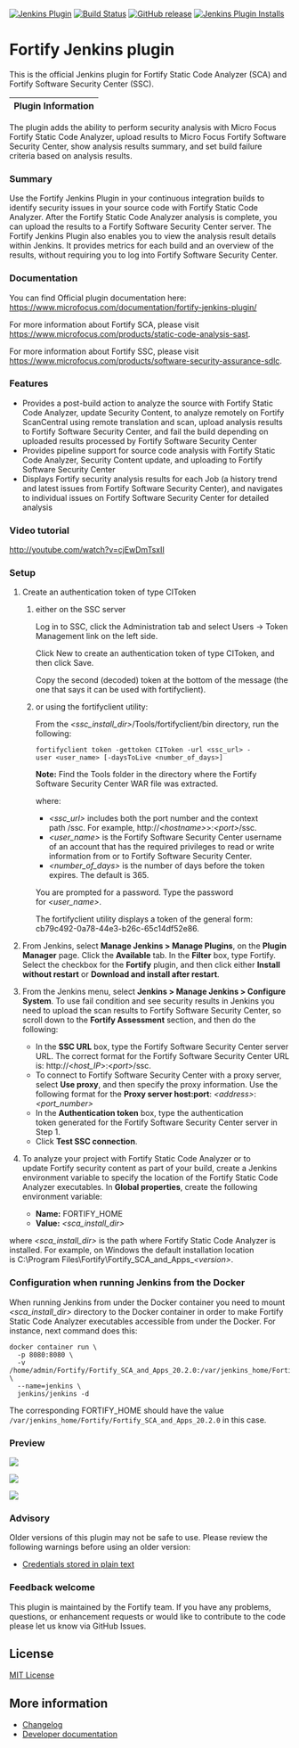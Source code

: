 [![Jenkins Plugin](https://img.shields.io/jenkins/plugin/v/fortify.svg)](https://plugins.jenkins.io/fortify)
[![Build Status](https://ci.jenkins.io/buildStatus/icon?job=plugins/fortify-plugin/master)](https://ci.jenkins.io/job/plugins/job/fortify-plugin/job/master)
[![GitHub release](https://img.shields.io/github/release/jenkinsci/fortify-plugin.svg?label=changelog)](https://github.com/jenkinsci/fortify-plugin/releases/latest)
[![Jenkins Plugin Installs](https://img.shields.io/jenkins/plugin/i/fortify.svg?color=blue)](https://plugins.jenkins.io/fortify)


# Fortify Jenkins plugin

This is the official Jenkins plugin for Fortify Static Code Analyzer (SCA) and Fortify Software Security Center (SSC).

| Plugin Information                                                                          |
|---------------------------------------------------------------------------------------------|

The plugin adds the ability to perform security analysis with Micro
Focus Fortify Static Code Analyzer, upload results to Micro Focus
Fortify Software Security Center, show analysis results summary, and set
build failure criteria based on analysis results.

### Summary

Use the Fortify Jenkins Plugin in your continuous integration builds to
identify security issues in your source code with Fortify Static Code
Analyzer. After the Fortify Static Code Analyzer analysis is complete,
you can upload the results to a Fortify Software Security Center server.
The Fortify Jenkins Plugin also enables you to view the analysis result
details within Jenkins. It provides metrics for each build and an
overview of the results, without requiring you to log into Fortify
Software Security Center.

### Documentation

You can find Official plugin documentation here: https://www.microfocus.com/documentation/fortify-jenkins-plugin/

For more information about Fortify SCA, please visit https://www.microfocus.com/products/static-code-analysis-sast.

For more information about Fortify SSC, please visit https://www.microfocus.com/products/software-security-assurance-sdlc.

### Features

-   Provides a post-build action to analyze the source with Fortify
    Static Code Analyzer, update Security Content, to analyze remotely 
    on Fortify ScanCentral using remote translation and scan, upload analysis
    results to Fortify Software Security Center, and fail the build
    depending on uploaded results processed by Fortify Software Security
    Center
-   Provides pipeline support for source code analysis with Fortify
    Static Code Analyzer, Security Content update, and uploading to
    Fortify Software Security Center
-   Displays Fortify security analysis results for each Job (a history
    trend and latest issues from Fortify Software Security Center), and
    navigates to individual issues on Fortify Software Security Center
    for detailed analysis

### Video tutorial

<http://youtube.com/watch?v=cjEwDmTsxII>

### Setup

1.  Create an authentication token of type CIToken

    1.  either on the SSC server

        Log in to SSC, click the Administration tab and select Users -\>
        Token Management link on the left side.
        
        Click New to create an authentication token of type CIToken, 
        and then click Save.

        Copy the second (decoded) token at the bottom of the message
        (the one that says it can be used with fortifyclient).

    2.  or using the fortifyclient utility:

        From
        the *\<ssc\_install\_dir\>*/Tools/fortifyclient/bin directory,
        run the following:

            fortifyclient token -gettoken CIToken -url <ssc_url> -user <user_name> [-daysToLive <number_of_days>]

        **Note:** Find the Tools folder in the directory where
        the Fortify Software Security Center WAR file was extracted.

        where:

        -   *\<ssc\_url\>* includes both the port number and the context
            path /ssc. For
            example, http://*\<hostname\>*\>:*\<port\>*/ssc.
        -   *\<user\_name\>* is the Fortify Software Security
            Center username of an account that has the required
            privileges to read or write information from or to Fortify
            Software Security Center.
        -   *\<number\_of\_days\>* is the number of days before the
            token expires. The default is 365.

        You are prompted for a password. Type the password
        for *\<user\_name\>*.

        The fortifyclient utility displays a token of the general form:
        cb79c492-0a78-44e3-b26c-65c14df52e86.

2.  From Jenkins, select **Manage Jenkins \> Manage Plugins**, on
    the **Plugin Manager** page. Click the **Available** tab. In
    the **Filter** box, type Fortify. Select the checkbox for
    the **Fortify** plugin, and then click either **Install without
    restart** or **Download and install after restart**.
3.  From the Jenkins menu, select **Jenkins \> Manage
    Jenkins \> Configure System**. To use fail condition and see
    security results in Jenkins you need to upload the scan results to Fortify
    Software Security Center, so scroll down to
    the **Fortify Assessment** section, and then do the following:
    -   In the **SSC URL** box, type the Fortify Software Security
        Center server URL. The correct format for the Fortify
        Software Security Center URL
        is: http://\<*host\_IP*\>:\<*port*\>/ssc.
    -   To connect to Fortify Software Security Center with a proxy
        server, select **Use proxy**, and then specify the proxy
        information. Use the following format for the **Proxy server
        host:port**: *\<address\>*:*\<port\_number\>*
    -   In the **Authentication token** box, type the authentication
        token generated for the Fortify Software Security Center server
        in Step 1.
    -   Click **Test SSC connection**.
4.  To analyze your project with Fortify Static Code Analyzer or to
    update Fortify security content as part of your build, create a
    Jenkins environment variable to specify the location of the Fortify
    Static Code Analyzer executables. In **Global properties**, create
    the following environment variable:
    -   **Name:** FORTIFY\_HOME
    -   **Value:** *\<sca\_install\_dir\>*

where *\<sca\_install\_dir\>* is the path where Fortify Static Code
Analyzer is installed. For example, on Windows the default installation
location is C:\\Program
Files\\Fortify\\Fortify\_SCA\_and\_Apps\_*\<version\>*.

### Configuration when running Jenkins from the Docker

When running Jenkins from under the Docker container you need to mount *\<sca\_install\_dir\>* 
directory to the Docker container in order to make Fortify Static Code Analyzer executables
accessible from under the Docker. For instance, next command does this:

    docker container run \
      -p 8080:8080 \
      -v /home/admin/Fortify/Fortify_SCA_and_Apps_20.2.0:/var/jenkins_home/Fortify/Fortify_SCA_and_Apps_20.2.0 \
      --name=jenkins \
      jenkins/jenkins -d

The corresponding FORTIFY\_HOME should have the value `/var/jenkins_home/Fortify/Fortify_SCA_and_Apps_20.2.0` 
in this case.

### Preview

![](docs/images/Jenkins_wiki.png)

![](docs/images/Jenkins_wiki_issues.png)

![](docs/images/Jenkins_wiki_pipes.png)

### Advisory

Older versions of this plugin may not be safe to use. Please review the
following warnings before using an older version:

-   [Credentials stored in plain text](https://jenkins.io/security/advisory/2020-01-29/#SECURITY-1565)

### Feedback welcome

This plugin is maintained by the Fortify team. If you have any problems,
questions, or enhancement requests or would like to contribute to the
code please let us know via GitHub Issues.

## License

[MIT License](./LICENSE)

## More information

* [Changelog](https://github.com/jenkinsci/fortify-plugin/releases)
* [Developer documentation](./docs/DEVELOPER.md)
